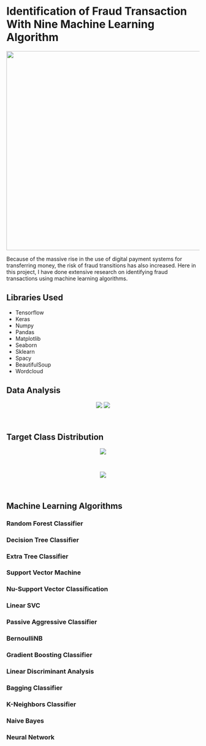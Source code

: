 # Identification of Fraud Transaction With Nine Machine Learning Algorithm
<p align="center">
</p>
<img src="https://www.bluefin.com/wp-content/uploads/2020/10/fraudulent-credit-card-transactions.jpg" width="970" height="520">
<p> Because of the massive rise in the use of digital payment systems for transferring money, the risk of fraud transitions has also increased. Here in this project, I have done extensive research on identifying fraud transactions using machine learning algorithms. </p>
<h2>Libraries Used</h2>
<ul>
  <li>Tensorflow</li>
  <li>Keras</li>
  <li>Numpy</li>
  <li>Pandas </li>
  <li>Matplotlib</li>
  <li>Seaborn</li>
  <li>Sklearn</li>
  <li>Spacy</li>
  <li>BeautifulSoup</li>
  <li>Wordcloud</li>
</ul>
<h2>Data Analysis</h2>
<p align="center"> 
<img src="https://github.com/NavinBondade/Identification-of-Fraud-Transaction-With-9-ML-Algorithm/blob/main/Pictures%20and%20Graphs/Distribution%20of%20Transaction%20Type.png">
<img src="https://raw.githubusercontent.com/NavinBondade/Identification-of-Fraud-Transaction-With-9-ML-Algorithm/main/Pictures%20and%20Graphs/Amount%20Histogram.png">
</p><br>
<h2>Target Class Distribution</h2>
<p align="center"> 
<img src="https://raw.githubusercontent.com/NavinBondade/Identification-of-Fraud-Transaction-With-9-ML-Algorithm/main/Pictures%20and%20Graphs/Distribution%20of%20Target%20Variable.png">
</p><br> 
<p align="center">  
<img src="https://raw.githubusercontent.com/NavinBondade/Identification-of-Fraud-Transaction-With-9-ML-Algorithm/main/Pictures%20and%20Graphs/Distribution%20Of%20Target%20Variable%20In%20Percentage.png">
</p><br> 
<h2>Machine Learning Algorithms</h2>
<h3>Random Forest Classifier</h3>
<h3>Decision Tree Classifier</h3>
<h3>Extra Tree Classifier</h3>
<h3>Support Vector Machine</h3>
<h3>Nu-Support Vector Classification</h3>
<h3>Linear SVC</h3>
<h3>Passive Aggressive Classifier</h3>
<h3>BernoulliNB</h3>
<h3>Gradient Boosting Classifier</h3>
<h3>Linear Discriminant Analysis</h3>
<h3>Bagging Classifier</h3>
<h3>K-Neighbors Classifier</h3>
<h3>Naive Bayes</h3>
<h3>Neural Network</h3>








